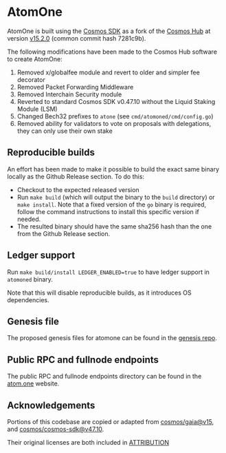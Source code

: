 # AtomOne

AtomOne is built using the [Cosmos SDK](https://github.com/cosmos/cosmos-sdk) as a fork of the
[Cosmos Hub](https://github.com/cosmos/gaia) at version [v15.2.0](https://github.com/cosmos/gaia/releases/tag/v15.2.0) (common commit hash 7281c9b).

The following modifications have been made to the Cosmos Hub software to create AtomOne:

1. Removed x/globalfee module and revert to older and simpler fee decorator
2. Removed Packet Forwarding Middleware
3. Removed Interchain Security module
4. Reverted to standard Cosmos SDK v0.47.10 without the Liquid Staking Module (LSM)
5. Changed Bech32 prefixes to `atone` (see `cmd/atomoned/cmd/config.go`)
6. Removed ability for validators to vote on proposals with delegations, they can only use their own stake

## Reproducible builds

An effort has been made to make it possible to build the exact same binary
locally as the Github Release section. To do this:
- Checkout to the expected released version
- Run `make build` (which will output the binary to the `build` directory) or
`make install`. Note that a fixed version of the `go` binary is required,
follow the command instructions to install this specific version if needed.
- The resulted binary should have the same sha256 hash than the one from the
Github Release section.

## Ledger support

Run `make build/install LEDGER_ENABLED=true` to have ledger support in
`atomoned` binary.

Note that this will disable reproducible builds, as it introduces OS
dependencies.

## Genesis file

The proposed genesis files for atomone can be found in the [genesis repo](https://github.com/atomone-hub/genesis).

## Public RPC and fullnode endpoints

The public RPC and fullnode endpoints directory can be found in the [atom.one](https://atom.one)
website.

## Acknowledgements

Portions of this codebase are copied or adapted from [cosmos/gaia@v15](https://github.com/cosmos/gaia/tree/v15.0.0), and [cosmos/cosmos-sdk@v47.10](https://github.com/cosmos/cosmos-sdk/tree/v0.47.10).

Their original licenses are both included in [ATTRIBUTION](ATTRIBUTION)
